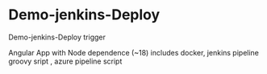 # Demo-jenkins-Deploy
Demo-jenkins-Deploy
trigger

Angular App with Node dependence (~18)
includes docker, jenkins pipeline groovy sript , azure pipeline script 